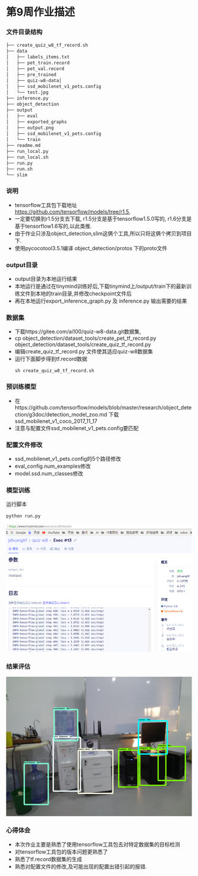 # 第9周作业描述

### 文件目录结构
```
├── create_quiz_w8_tf_record.sh
├── data
│   ├── labels_items.txt
│   ├── pet_train.record
│   ├── pet_val.record
│   ├── pre_trained
│   ├── quiz-w8-data│   
│   ├── ssd_mobilenet_v1_pets.config
│   └── test.jpg
├── inference.py
├── object_detection
├── output
│   ├── eval
│   ├── exported_graphs
│   ├── output.png
│   ├── ssd_mobilenet_v1_pets.config
│   └── train
├── readme.md
├── run_local.py
├── run_local.sh
├── run.py
├── run.sh
└── slim    

```
### 说明
- tensorflow工具包下载地址 https://github.com/tensorflow/models/tree/r1.5,
- 一定要切换到r1.5分支去下载, r1.5分支是基于tensorflow1.5.0写的, r1.6分支是基于tensorflow1.6写的,以此类推.
- 由于作业只涉及object_detection,slim这俩个工具,所以只将这俩个拷贝到项目下.
- 使用pycocotool3.5.1编译 object_detection/protos 下的proto文件
### output目录
- output目录为本地运行结果
- 本地运行是通过在tinymind训练好后,下载tinymind上/output/train下的最新训练文件到本地的train目录,并修改checkpoint文件后
- 再在本地运行export_inference_graph.py 及 inference.py 输出需要的结果
### 数据集
- 下载https://gitee.com/ai100/quiz-w8-data.git数据集,
- cp object_detection/dataset_tools/create_pet_tf_record.py object_detection/dataset_tools/create_quiz_tf_record.py 
- 编辑create_quiz_tf_record.py 文件使其适应quiz-w8数据集
- 运行下面脚步得到tf.record数据
	```commandline
	sh create_quiz_w8_tf_record.sh
	```

### 预训练模型
- 在https://github.com/tensorflow/models/blob/master/research/object_detection/g3doc/detection_model_zoo.md 下载ssd_mobilenet_v1_coco_2017_11_17
- 注意与配置文件ssd_mobilenet_v1_pets.config要匹配

### 配置文件修改
- ssd_mobilenet_v1_pets.config的5个路径修改
- eval_config.num_examples修改
- model.ssd.num_classes修改

### 模型训练
运行脚本
```commandline
python run.py
```
![train_log](output/train_log.jpg)
### 结果评估
![output](output/output.png)

### 心得体会
- 本次作业主要是熟悉了使用tensorflow工具包去对特定数据集的目标检测
- 对tensorflow工具包的版本问题更熟悉了
- 熟悉了tf.record数据集的生成
- 熟悉对配置文件的修改,及可能出现的配置出错引起的报错.
